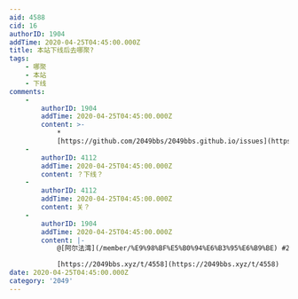 ```yaml
---
aid: 4588
cid: 16
authorID: 1904
addTime: 2020-04-25T04:45:00.000Z
title: 本站下线后去哪聚?
tags:
    - 哪聚
    - 本站
    - 下线
comments:
    -
        authorID: 1904
        addTime: 2020-04-25T04:45:00.000Z
        content: >-
            *  
            [https://github.com/2049bbs/2049bbs.github.io/issues](https://github.com/2049bbs/2049bbs.github.io/issues)
    -
        authorID: 4112
        addTime: 2020-04-25T04:45:00.000Z
        content: ？下线？
    -
        authorID: 4112
        addTime: 2020-04-25T04:45:00.000Z
        content: 关？
    -
        authorID: 1904
        addTime: 2020-04-25T04:45:00.000Z
        content: |-
            @[阿尔法湾](/member/%E9%98%BF%E5%B0%94%E6%B3%95%E6%B9%BE) #2

            [https://2049bbs.xyz/t/4558](https://2049bbs.xyz/t/4558)
date: 2020-04-25T04:45:00.000Z
category: '2049'
---
```



